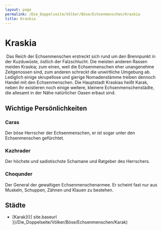 ```yaml
---
layout: page
permalink: /Die_Doppelseite/Völker/Böse/Echsenmenschen/Kraskia
title: Kraskia
---
```


# Kraskia

<img alt="" src="{{ site.baseurl }}/assets/pics/weltenbuch/gallery/wappen/nrm/kraskia.jpg" />
Das Reich der Echsenmenschen erstreckt sich rund um den Brennpunkt in der Kuzduwüste, östlich der Falzschlucht. Die meisten anderen Rassen meiden Kraskia; zum einen, weil die Echsenmenschen eher unangenehme Zeitgenossen sind, zum anderen schreckt die unwirtliche Umgebung ab. Lediglich einige skrupellose und gierige Nomadenstämme treiben dennoch Handel mit den Echsenmenschen. Die Hauptstadt Kraskias heißt Karak, neben ihr existieren noch einige weitere, kleinere Echsenmenschenstädte, die allesamt in der Nähe natürlicher Oasen erbaut sind.

## Wichtige Persönlichkeiten

### Caras

Der böse Herrscher der Echsenmenschen, er ist sogar unter den Echsenmenschen gefürchtet.

### Kazhrader

Der höchste und sadistischste Schamane und Ratgeber des Herrschers.

### Choqunder

Der General der gewaltigen Echsenmenschenarmee. Er scheint fast nur aus Muskeln, Schuppen, Zähnen und Klauen zu bestehen. 

## Städte

- [Karak]({{ site.baseurl }}/Die_Doppelseite/Völker/Böse/Echsenmenschen/Karak)

